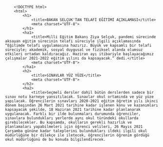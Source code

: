  <!-- HTML file -->
        <!DOCTYPE html>
        <html>
            <h1>
                <title>BAKAN SELÇUK'TAN TELAFİ EĞİTİMİ AÇIKLAMASI</title>
                <meta charset="UTF-8">
            </h1>   
            <ha1>
                <title>Milli Eğitim Bakanı Ziya Selçuk, pandemi sürecinde aksayan eğitim sürecinin telafi süreciyle ilgili açıklamasında “Eğitimde telafi uygulamasına hazırız. Büyük ve kapsamlı bir telafi süreciyle; akademik, sosyal duygusal ve fiziksel alanda olumsuz etkileri ortadan kaldıracağız. Haziran ayı itibariyle başlayacağımız çalışmalar 2021-2022 eğitim yılını da kapsayacak.” dedi.</title>
                <meta charset="UTF-8">
            </ha1>
            <h2>
                <title>SINAVLAR YÜZ YÜZE</title>
                <meta charset="UTF-8">
            </h2>
            <ha2>
                <title>Seçmeli dersler dahil bütün derslerden sadece bir sınav notu karneye yansıtılacak. Sınavlar okul ortamında ve yüz yüze yapılacak. Öğrencilerin sınavları 2020-2021 eğitim öğretim yılı ikinci dönem başından 26 Mart 2021 tarihine kadar işlenen konu ve kazanımları kapsayacak şekilde, 18 Haziran 2021 tarihine kadar planlanarak uygulanacak. Farklı bir ilde bulunmaları durumunda öğrenciler, sınavlara bulundukları yerlerde aynı okul türündeki okullarda girebilecekler. Bu kapsamda, okulların gerekli hazırlık ve planlamaları yapabilmeleri için öğrenci velileri, 26 Mayıs 2021 Çarşamba gününe kadar taleplerini bulundukları ildeki ilgili okul müdürlüğüne bir dilekçe ile iletecek, öğrencilerin öğrenim gördüğü okul müdürlüğünü de bu konuda bilgilendirecek.
</title>
                <meta charset="UTF-8">
            </ha2>
            <h3>
                <title>KARNELER 2 TEMMUZ’DA VERİLECEK</title>
                <meta charset="UTF-8">
            </h3>
            <ha3>
                <title>Bakan Selçuk, bir öğrencinin “Hocam artık tüm günümüzü ağır bir şekilde derslere vermek yerine günün yarısında kendi yeteneklerimizi fark edebileceğimiz etkinlikler ve sanatsal alanlarla uğraşsak?” sorusuna cevap verdi.

Bakan Selçuk, yanıtında “Aynı fikirdeyim. Bu yüzden yeni ortaöğretim tasarımında HEY saatleri uygulanacak. Hayalinize, spor-sanat etkinliklerinize ve hayatın kendisine daha fazla vakit ayırabilin diye” ifadelerini kullandı.
</title>
                <meta charset="UTF-8">
            </ha3>
        </html>
